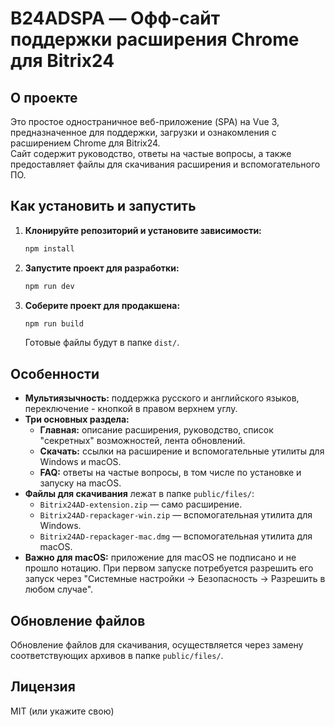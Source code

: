 # B24ADSPA — Офф-сайт поддержки расширения Chrome для Bitrix24

## О проекте

Это простое одностраничное веб-приложение (SPA) на Vue 3, предназначенное для поддержки, загрузки и ознакомления с расширением Chrome для Bitrix24.  
Сайт содержит руководство, ответы на частые вопросы, а также предоставляет файлы для скачивания расширения и вспомогательного ПО.

## Как установить и запустить

1. **Клонируйте репозиторий и установите зависимости:**
   ```sh
   npm install
   ```
2. **Запустите проект для разработки:**
   ```sh
   npm run dev
   ```
3. **Соберите проект для продакшена:**
   ```sh
   npm run build
   ```
   Готовые файлы будут в папке `dist/`.

## Особенности

- **Мультиязычность:** поддержка русского и английского языков, переключение - кнопкой в правом верхнем углу.
- **Три основных раздела:**
  - **Главная:** описание расширения, руководство, список "секретных" возможностей, лента обновлений.
  - **Скачать:** ссылки на расширение и вспомогательные утилиты для Windows и macOS.
  - **FAQ:** ответы на частые вопросы, в том числе по установке и запуску на macOS.
- **Файлы для скачивания** лежат в папке `public/files/`:
  - `Bitrix24AD-extension.zip` — само расширение.
  - `Bitrix24AD-repackager-win.zip` — вспомогательная утилита для Windows.
  - `Bitrix24AD-repackager-mac.dmg` — вспомогательная утилита для macOS.
- **Важно для macOS:** приложение для macOS не подписано и не прошло нотацию. При первом запуске потребуется разрешить его запуск через "Системные настройки → Безопасность → Разрешить в любом случае".

## Обновление файлов

Обновление файлов для скачивания, осуществляется через замену соответствующих архивов в папке `public/files/`.

## Лицензия

MIT (или укажите свою)
